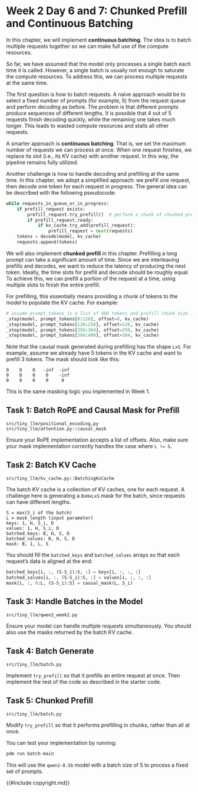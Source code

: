 # Week 2 Day 6 and 7: Chunked Prefill and Continuous Batching

In this chapter, we will implement **continuous batching**. The idea is to batch multiple requests together so we can make full use of the compute resources.

So far, we have assumed that the model only processes a single batch each time it is called. However, a single batch is usually not enough to saturate the compute resources. To address this, we can process multiple requests at the same time.

The first question is how to batch requests. A naive approach would be to select a fixed number of prompts (for example, 5) from the request queue and perform decoding as before. The problem is that different prompts produce sequences of different lengths. It is possible that 4 out of 5 requests finish decoding quickly, while the remaining one takes much longer. This leads to wasted compute resources and stalls all other requests.

A smarter approach is **continuous batching**. That is, we set the maximum number of requests we can process at once. When one request finishes, we replace its slot (i.e., its KV cache) with another request. In this way, the pipeline remains fully utilized.

Another challenge is how to handle decoding and prefilling at the same time. In this chapter, we adopt a simplified approach: we prefill one request, then decode one token for each request in progress. The general idea can be described with the following pseudocode:

```python
while requests_in_queue_or_in_progress:
    if prefill_request exists:
        prefill_request.try_prefill()  # perform a chunk of chunked prefill
        if prefill_request.ready:
            if kv_cache.try_add(prefill_request):
                prefill_request = next(requests)
    tokens = decode(model, kv_cache)
    requests.append(tokens)
```

We will also implement **chunked prefill** in this chapter. Prefilling a long prompt can take a significant amount of time. Since we are interleaving prefills and decodes, we want to reduce the latency of producing the next token. Ideally, the time slots for prefill and decode should be roughly equal. To achieve this, we can prefill a portion of the request at a time, using multiple slots to finish the entire prefill.

For prefilling, this essentially means providing a chunk of tokens to the model to populate the KV cache. For example:

```python
# assume prompt_tokens is a list of 400 tokens and prefill chunk size is 128
_step(model, prompt_tokens[0:128], offset=0, kv_cache)
_step(model, prompt_tokens[128:256], offset=128, kv_cache)
_step(model, prompt_tokens[256:384], offset=256, kv_cache)
_step(model, prompt_tokens[384:400], offset=384, kv_cache)
```

Note that the causal mask generated during prefilling has the shape `LxS`. For example, assume we already have 5 tokens in the KV cache and want to prefill 3 tokens. The mask should look like this:

```
0    0    0   -inf  -inf
0    0    0    0    -inf
0    0    0    0     0
```

This is the same masking logic you implemented in Week 1.

## Task 1: Batch RoPE and Causal Mask for Prefill

```
src/tiny_llm/positional_encoding.py
src/tiny_llm/attention.py::causal_mask
```

Ensure your RoPE implementation accepts a list of offsets. Also, make sure your mask implementation correctly handles the case where `L != S`.

## Task 2: Batch KV Cache

```
src/tiny_llm/kv_cache.py::BatchingKvCache
```

The batch KV cache is a collection of KV caches, one for each request. A challenge here is generating a `BxHxLxS` mask for the batch, since requests can have different lengths.

```
S = max(S_i of the batch)
L = mask_length (input parameter)
keys: 1, H, S_i, D
values: 1, H, S_i, D
batched_keys: B, H, S, D
batched_values: B, H, S, D
mask: B, 1, L, S
```

You should fill the `batched_keys` and `batched_values` arrays so that each request’s data is aligned at the end:

```python
batched_keys[i, :, (S-S_i):S, :] = keys[i, :, :, :]
batched_values[i, :, (S-S_i):S, :] = values[i, :, :, :]
mask[i, :, 0:L, (S-S_i):S] = causal_mask(L, S_i)
```

## Task 3: Handle Batches in the Model

```
src/tiny_llm/qwen2_week2.py
```

Ensure your model can handle multiple requests simultaneously. You should also use the masks returned by the batch KV cache.

## Task 4: Batch Generate

```
src/tiny_llm/batch.py
```

Implement `try_prefill` so that it prefills an entire request at once. Then implement the rest of the code as described in the starter code.

## Task 5: Chunked Prefill

```
src/tiny_llm/batch.py
```

Modify `try_prefill` so that it performs prefilling in chunks, rather than all at once.

You can test your implementation by running:

```bash
pdm run batch-main
```

This will use the `qwen2-0.5b` model with a batch size of 5 to process a fixed set of prompts.

{{#include copyright.md}}

